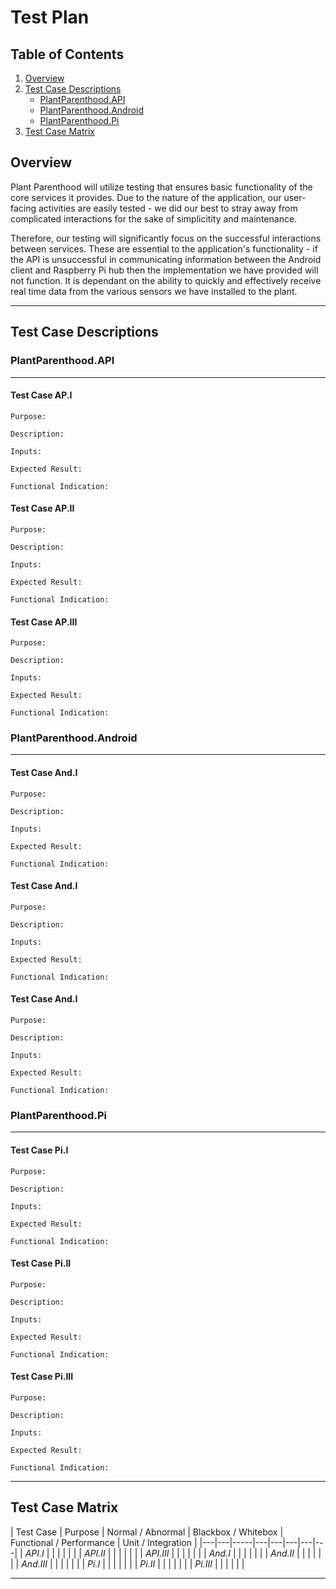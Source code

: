 # Test Plan

## Table of Contents
1. [Overview](#overview)
2. [Test Case Descriptions](#test-case-descriptions)
    * [PlantParenthood.API](#plantparenthood.api)
    * [PlantParenthood.Android](#plantparenthood.android)
    * [PlantParenthood.Pi](#plantparenthood.pi)
3. [Test Case Matrix](#test-case-matrix)

## Overview

Plant Parenthood will utilize testing that ensures basic functionality of the core services it provides. Due to the nature of the application, our user-facing activities are easily tested - we did our best to stray away from complicated interactions for the sake of simplicitity and maintenance.

Therefore, our testing will significantly focus on the successful interactions between services. These are essential to the application's functionality - if the API is unsuccessful in communicating information between the Android client and Raspberry Pi hub then the implementation we have provided will not function. It is dependant on the ability to quickly and effectively receive real time data from the various sensors we have installed to the plant.

***

## Test Case Descriptions

### PlantParenthood.API
***
#### Test Case AP.I

    Purpose: 

    Description:

    Inputs:

    Expected Result:

    Functional Indication:

#### Test Case AP.II

    Purpose: 
    
    Description:

    Inputs:

    Expected Result:

    Functional Indication:

#### Test Case AP.III

    Purpose: 
    
    Description:

    Inputs:

    Expected Result:

    Functional Indication:


### PlantParenthood.Android
***
#### Test Case And.I

    Purpose: 

    Description:

    Inputs:

    Expected Result:

    Functional Indication:

#### Test Case And.I

    Purpose: 
    
    Description:

    Inputs:

    Expected Result:

    Functional Indication:

#### Test Case And.I

    Purpose: 
    
    Description:

    Inputs:

    Expected Result:

    Functional Indication:


### PlantParenthood.Pi
***
#### Test Case Pi.I

    Purpose: 

    Description:

    Inputs:

    Expected Result:

    Functional Indication:

#### Test Case Pi.II

    Purpose: 
    
    Description:

    Inputs:

    Expected Result:

    Functional Indication:

#### Test Case Pi.III

    Purpose: 
    
    Description:

    Inputs:

    Expected Result:

    Functional Indication:

*** 

## Test Case Matrix

| Test Case | Purpose | Normal / Abnormal | Blackbox / Whitebox | Functional / Performance | Unit / Integration |
|---|---|-----|---|---|---|---|---|
| *API.I* | |  |  | |  |
| *API.II* | |  |  | |  |
| *API.III* | |  |  | |  |
| *And.I* | |  |  | |  |
| *And.II* | |  |  | |  |
| *And.III* | |  |  | |  |
| *Pi.I* | |  |  | |  |
| *Pi.II* | |  |  | |  |
| *Pi.III* | |  |  | |  |

***